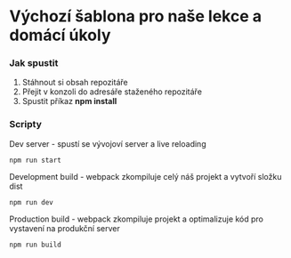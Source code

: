 # Výchozí šablona pro naše lekce a domácí úkoly

### Jak spustit

1. Stáhnout si obsah repozitáře
1. Přejit v konzoli do adresáře staženého repozitáře
1. Spustit příkaz **npm install**

### Scripty

Dev server - spustí se vývojoví server a live reloading

```
npm run start
```

Development build - webpack zkompiluje celý náš projekt a vytvoří složku dist

```
npm run dev
```

Production build - webpack zkompiluje projekt a optimalizuje kód pro vystavení na produkční server

```
npm run build
```
